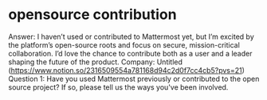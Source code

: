 # opensource contribution

Answer: I haven’t used or contributed to Mattermost yet, but I’m excited by the platform’s open-source roots and focus on secure, mission-critical collaboration. I’d love the chance to contribute both as a user and a leader shaping the future of the product.
Company: Untitled (https://www.notion.so/2316509554a781168d94c2d0f7cc4cb5?pvs=21)
Question 1: Have you used Mattermost previously or contributed to the open source project? If so, please tell us the ways you've been involved.